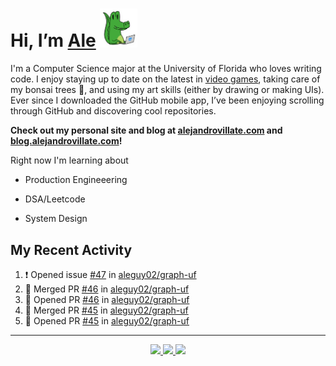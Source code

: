 <!---
Credit to @wei and @AlexanderWangY for inspiration
--->

<p>
  <h1>
    Hi, I’m <a href="https://github.com/aleguy02">Ale</a>
    <img src="public/images/gator.png" width="60">
  </h1>
<p/>

I'm a Computer Science major at the University of Florida who loves writing code.
I enjoy staying up to date on the latest in <a href="https://www.youtube.com/c/SkillUp" target="_blank">video games</a>, 
taking care of my bonsai trees 🌱, 
and using my art skills (either by drawing or making UIs).
Ever since I downloaded the GitHub mobile app, I’ve been enjoying scrolling through GitHub and discovering cool repositories.

**Check out my personal site and blog at [alejandrovillate.com](https://alejandrovillate.com) and [blog.alejandrovillate.com](https://blog.alejandrovillate.com)!**


Right now I'm learning about
- Production Engineeering
- DSA/Leetcode
- System Design

  <!--- TODO: add button to follow profile here --->

<h2>My Recent Activity</h2>

<!--START_SECTION:activity-->
1. ❗ Opened issue [#47](https://github.com/aleguy02/graph-uf/issues/47) in [aleguy02/graph-uf](https://github.com/aleguy02/graph-uf)
2. 🎉 Merged PR [#46](https://github.com/aleguy02/graph-uf/pull/46) in [aleguy02/graph-uf](https://github.com/aleguy02/graph-uf)
3. 💪 Opened PR [#46](https://github.com/aleguy02/graph-uf/pull/46) in [aleguy02/graph-uf](https://github.com/aleguy02/graph-uf)
4. 🎉 Merged PR [#45](https://github.com/aleguy02/graph-uf/pull/45) in [aleguy02/graph-uf](https://github.com/aleguy02/graph-uf)
5. 💪 Opened PR [#45](https://github.com/aleguy02/graph-uf/pull/45) in [aleguy02/graph-uf](https://github.com/aleguy02/graph-uf)
<!--END_SECTION:activity-->


-----
<p align="center">
  <a href="https://github.com/aleguy02">
    <img src="https://img.shields.io/badge/github-@aleguy02-211F1F?logo=github&logoColor=white&style=flat-square" />
  </a>
  <a href="https://www.linkedin.com/in/alejandrovillate1/">
    <img src="https://img.shields.io/badge/linkedin-Alejandro_Villate-0072B1?logo=linkedin&style=flat-square" />
  </a>
  <a href="https://www.alejandrovillate.com">
    <img src="https://img.shields.io/badge/me-327d47" />
  </a>
</p>
